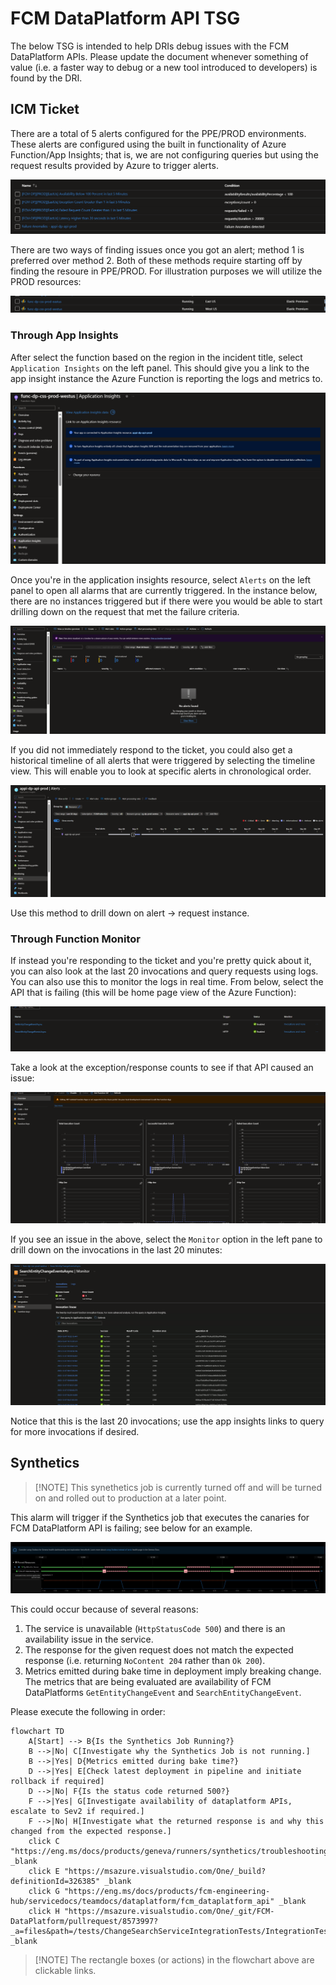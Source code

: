 # FCM DataPlatform API TSG

The below TSG is intended to help DRIs debug issues with the FCM DataPlatform APIs. Please update the document whenever something of value (i.e. a faster way to debug or a new tool introduced to developers) is found by the DRI.

## ICM Ticket

There are a total of 5 alerts configured for the PPE/PROD environments. These alerts are configured using the built in functionality of Azure Function/App Insights; that is, we are not configuring queries but using the request results provided by Azure to trigger alerts.

![Alt text](media/fcm-dp-api-tsg-image.png)

There are two ways of finding issues once you got an alert; method 1 is preferred over method 2. Both of these methods require starting off by finding the resoure in PPE/PROD. For illustration purposes we will utilize the PROD resources:

![Alt text](media/fcm-dp-api-tsg-image-1.png)


### Through App Insights

After select the function based on the region in the incident title, select `Application Insights` on the left panel. This should give you a link to the app insight instance the Azure Function is reporting the logs and metrics to.

![Alt text](media/fcm-dp-api-tsg-image-2.png)

Once you're in the application insights resource, select `Alerts` on the left panel to open all alarms that are currently triggered. In the instance below, there are no instances triggered but if there were you would be able to start drilling down on the request that met the failure criteria.

![Alt text](media/fcm-dp-api-tsg-image-3.png)

If you did not immediately respond to the ticket, you could also get a historical timeline of all alerts that were triggered by selecting the timeline view. This will enable you to look at specific alerts in chronological order.

![Alt text](media/fcm-dp-api-tsg-image-4.png)

Use this method to drill down on alert -> request instance.

### Through Function Monitor

If instead you're responding to the ticket and you're pretty quick about it, you can also look at the last 20 invocations and query requests using logs. You can also use this to monitor the logs in real time. From below, select the API that is failing (this will be home page view of the Azure Function):

![Alt text](media/fcm-dp-api-tsg-image-5.png)


Take a look at the exception/response counts to see if that API caused an issue:

![Alt text](media/fcm-dp-api-tsg-image-6.png)

If you see an issue in the above, select the `Monitor` option in the left pane to drill down on the invocations in the last 20 minutes:

![Alt text](media/fcm-dp-api-tsg-image-7.png)

Notice that this is the last 20 invocations; use the app insights links to query for more invocations if desired. 

## Synthetics


>[!NOTE] This synethetics job is currently turned off and will be turned on and rolled out to production at a later point.


This alarm will trigger if the Synthetics job that executes the canaries for FCM DataPlatform API is failing; see below for an example.

![Alt text](example_metric_graph_from_jarvis.png)

This could occur     because of several reasons:

1. The service is unavailable (`HttpStatusCode 500`) and there is an availability issue in the service.
2. The response for the given request does not match the expected response (i.e. returning `NoContent 204` rather than `Ok 200`).
3. Metrics emitted during bake time in deployment imply breaking change. The metrics that are being evaluated are availability of FCM DataPlatforms `GetEntityChangeEvent` and `SearchEntityChangeEvent`.

Please execute the following in order:

```mermaid
flowchart TD
    A[Start] --> B{Is the Synthetics Job Running?}
    B -->|No| C[Investigate why the Synthetics Job is not running.]
    B -->|Yes| D{Metrics emitted during bake time?}
    D -->|Yes| E[Check latest deployment in pipeline and initiate rollback if required]
    D -->|No| F{Is the status code returned 500?}
    F -->|Yes| G[Investigate availability of dataplatform APIs, escalate to Sev2 if required.]
    F -->|No| H[Investigate what the returned response is and why this changed from the expected response.]
    click C "https://eng.ms/docs/products/geneva/runners/synthetics/troubleshooting/runtimeissues" _blank
    click E "https://msazure.visualstudio.com/One/_build?definitionId=326385" _blank
    click G "https://eng.ms/docs/products/fcm-engineering-hub/servicedocs/teamdocs/dataplatform/fcm_dataplatform_api" _blank
    click H "https://msazure.visualstudio.com/One/_git/FCM-DataPlatform/pullrequest/8573997?_a=files&path=/tests/ChangeSearchServiceIntegrationTests/IntegrationTestBase.cs" _blank
```

>[!NOTE] The rectangle boxes (or actions) in the flowchart above are clickable links.